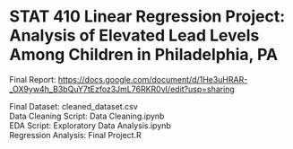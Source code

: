 # STAT 410 Linear Regression Project: Analysis of Elevated Lead Levels Among Children in Philadelphia, PA  
Final Report: https://docs.google.com/document/d/1He3uHRAR-_OX9yw4h_B3bQuY7tEzfoz3JmL76RKR0vI/edit?usp=sharing

Final Dataset: cleaned_dataset.csv  
Data Cleaning Script: Data Cleaning.ipynb  
EDA Script: Exploratory Data Analysis.ipynb  
Regression Analysis: Final Project.R  
